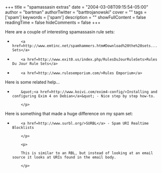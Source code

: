 +++
title = "spamassasin extras"
date = "2004-03-08T09:15:54-05:00"
author = "bartman"
authorTwitter = "barttrojanowski"
cover = ""
tags = ['spam']
keywords = ['spam']
description = ""
showFullContent = false
readingTime = false
hideComments = false
+++

<p>

Here are a couple of interesting spamassasin rule sets:

</p>

<p>

<ul>

<li>

        <a href=http://www.emtinc.net/spamhammers.htm#Download%20the%20sets...>Jennifer's Sets</a>

<li>

        <a href=http://www.exit0.us/index.php/RulesDuJourRuleSets>Rules Du Jour Rule Sets</a>

<li>

        <a href=http://www.rulesemporium.com/>Rules Emporium</a>

</ul>

</p>

<p>

Here is some related help...

</p>

<p>

<ul>

<li><p>

        &quot;<a href=http://www.koivi.com/exim4-config/>Installing and configuring Exim 4 on Debian</a>&quot; - Nice step by step how-to.

        </p>

</ul>

</p>

<p>

Here is something that made a huge difference on my spam set:

</p>

<p>

<ul>

<li><p>

        <a href=http://www.surbl.org/>SURBL</a> - Spam URI Realtime Blocklists

        </p>

        <p>

        This is similar to an RBL, but instead of looking at an email source it looks at URIs found in the email body.

        </p>

</ul>

</p>

